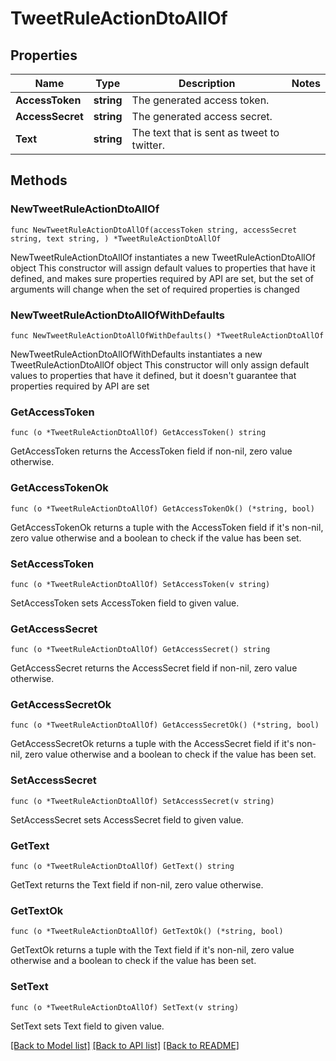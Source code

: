 # TweetRuleActionDtoAllOf

## Properties

Name | Type | Description | Notes
------------ | ------------- | ------------- | -------------
**AccessToken** | **string** |  The generated access token. | 
**AccessSecret** | **string** |  The generated access secret. | 
**Text** | **string** | The text that is sent as tweet to twitter. | 

## Methods

### NewTweetRuleActionDtoAllOf

`func NewTweetRuleActionDtoAllOf(accessToken string, accessSecret string, text string, ) *TweetRuleActionDtoAllOf`

NewTweetRuleActionDtoAllOf instantiates a new TweetRuleActionDtoAllOf object
This constructor will assign default values to properties that have it defined,
and makes sure properties required by API are set, but the set of arguments
will change when the set of required properties is changed

### NewTweetRuleActionDtoAllOfWithDefaults

`func NewTweetRuleActionDtoAllOfWithDefaults() *TweetRuleActionDtoAllOf`

NewTweetRuleActionDtoAllOfWithDefaults instantiates a new TweetRuleActionDtoAllOf object
This constructor will only assign default values to properties that have it defined,
but it doesn't guarantee that properties required by API are set

### GetAccessToken

`func (o *TweetRuleActionDtoAllOf) GetAccessToken() string`

GetAccessToken returns the AccessToken field if non-nil, zero value otherwise.

### GetAccessTokenOk

`func (o *TweetRuleActionDtoAllOf) GetAccessTokenOk() (*string, bool)`

GetAccessTokenOk returns a tuple with the AccessToken field if it's non-nil, zero value otherwise
and a boolean to check if the value has been set.

### SetAccessToken

`func (o *TweetRuleActionDtoAllOf) SetAccessToken(v string)`

SetAccessToken sets AccessToken field to given value.


### GetAccessSecret

`func (o *TweetRuleActionDtoAllOf) GetAccessSecret() string`

GetAccessSecret returns the AccessSecret field if non-nil, zero value otherwise.

### GetAccessSecretOk

`func (o *TweetRuleActionDtoAllOf) GetAccessSecretOk() (*string, bool)`

GetAccessSecretOk returns a tuple with the AccessSecret field if it's non-nil, zero value otherwise
and a boolean to check if the value has been set.

### SetAccessSecret

`func (o *TweetRuleActionDtoAllOf) SetAccessSecret(v string)`

SetAccessSecret sets AccessSecret field to given value.


### GetText

`func (o *TweetRuleActionDtoAllOf) GetText() string`

GetText returns the Text field if non-nil, zero value otherwise.

### GetTextOk

`func (o *TweetRuleActionDtoAllOf) GetTextOk() (*string, bool)`

GetTextOk returns a tuple with the Text field if it's non-nil, zero value otherwise
and a boolean to check if the value has been set.

### SetText

`func (o *TweetRuleActionDtoAllOf) SetText(v string)`

SetText sets Text field to given value.



[[Back to Model list]](../README.md#documentation-for-models) [[Back to API list]](../README.md#documentation-for-api-endpoints) [[Back to README]](../README.md)


